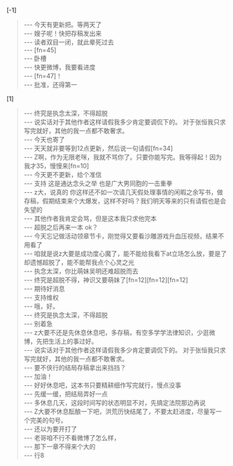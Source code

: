 
[-1] 
>--- 今天有更新把。等两天了<br>
>--- 嫂子呢！快把存稿发出来<br>
>--- 读者双目一闭，就此晕死过去<br>
>--- [fn=45]<br>
>--- 卧槽<br>
>--- 快更微博，我要看进度<br>
>--- [fn=47]！<br>
>--- 批准，还得第一<br>

[1] 
>--- 终究是执念太深，不得超脱<br>
>--- 说实话对于其他作者这样请假我多少肯定要调侃下的。
对于张恒我只求写完就好，其他的我一点都不敢奢求。<br>
>--- 今天也寄了<br>
>--- 天天就非要等到12点更新，然后说一句请假[fn=34]<br>
>--- Z啊，作为无限老咪，我就不骂你了。只要你能写完。我等得起！因为我才35，慢慢来[fn=10]<br>
>--- 今天更不更新，给个准信<br>
>--- 支持 这是通达念头之举 也是广大男同胞的一击重拳<br>
>--- z大，说真的 你这样还不如一次请几天假处理事情的闲暇之余写书，做存稿，假期结束来个大爆发，这样不好吗？我们明天等来的只有请假也是会失望的<br>
>--- 其他作者我肯定会骂，但是这本我只求他完本<br>
>--- 超脱之后再来一本 ok？<br>
>--- 今天忘记做活动领章节卡，刚觉得又要看沙雕游戏升血压视频，结果不用看了<br>
>--- 咱就是说z大要是成功度心魔了，能不能给我看下at立场怎么放，要是了却遗憾超脱了，能不能帮我点个心灵之光<br>
>--- 执念太深，你比萌妹吴明还难超脱而去<br>
>--- 终究是超脱不得，神识又要萌妹了[fn=12][fn=12][fn=12]<br>
>--- 期待好消息<br>
>--- 支持维权<br>
>--- 哦，好。<br>
>--- 终究是执念太深，不得超脱<br>
>--- 别着急<br>
>--- z大要不还是先休息休息吧，多存稿，有空多学学法律知识，少逛微博，先把生活上的事过好。<br>
>--- 说实话对于其他作者这样请假我多少肯定要调侃下的。
对于张恒我只求写完就好，其他的我一点都不敢奢求。<br>
>--- 要不侠行的结局存稿拿出来挡挡？<br>
>--- 加油！<br>
>--- 好好休息吧，这本书只要精耕细作写完就行，慢点没事<br>
>--- 先缓一缓，把结局弄好一点<br>
>--- 多休息几天，这段时间写的状态明显不对，先搞定法院那边再说<br>
>--- Z大要不休息酝酿一下吧，洪荒历快结尾了，不要太赶进度，尽量写一个完美的句号。<br>
>--- 还以为要开打了<br>
>--- 老哥咱不行不看微博了怎么样，<br>
>--- 那下一章不得来个大的<br>
>--- 行8<br>

